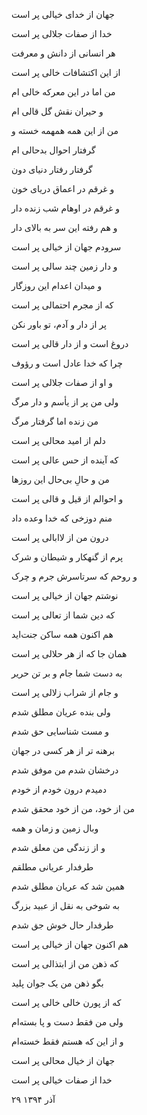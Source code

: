 <!-- 
.. title: خیالات تودرتو
.. slug: khialate_too_dar_too
.. date: 2015-12-20 21:25:11 UTC
.. tags: غزل‌واره
.. category: 
.. link: 
.. description: 
.. type: text
-->

جهان از خدای خیالی پر است

خدا از صفات جلالی پر است

هر انسانی از دانش و معرفت

از این اکتشافات خالی پر است

من اما در این معرکه خالی ام

و حیران نقش گل قالی ام

من از این همه همهمه خسته و

گرفتار احوال بدحالی ام

گرفتار رفتار دنیای دون

و غرقم در اعماق دریای خون

و غرقم در اوهام شب زنده دار

و هم رفته این سر به بالای دار

سرودم جهان از خیالی پر است

و دار زمین چند سالی پر است

و میدان اعدام این روزگار

که از مجرم احتمالی پر است

پر از دار و آدم، تو باور نکن

دروغ است و از دار قالی پر است

چرا که خدا عادل است و رؤوف

و او از صفات جلالی پر است

ولی من پر از یأسم و دار مرگ

من زنده اما گرفتار مرگ

دلم از امید محالی پر است

که آینده از حس عالی پر است

من و حالِ بی‌حال این روزها

و احوالم از قیل و قالی پر است

منم دوزخی که خدا وعده داد

درون من از لاابالی پر است

پرم از گنهکار و شیطان و شرک

و روحم که سرتاسرش جرم و چرک

نوشتم جهان از خیالی پر است

که دین شما از تعالی پر است

هم اکنون همه ساکن جنت‌اید

همان جا که از هر حلالی پر است

به دست شما جام و بر تن حریر

و جام از شراب زلالی پر است

ولی بنده عریان مطلق شدم

و مست شناسایی حق شدم

برهنه تر از هر کسی در جهان

درخشان شدم من موفق شدم

دمیدم درون خودم از خودم

من از خود، من از خود محقق شدم

وبال زمین و زمان و همه

و از زندگی من معلق شدم

طرفدار عریانی مطلقم

همین شد که عریان مطلق شدم

به شوخی به نقل از عبید بزرگ

طرفدار حال خوش جق شدم

هم اکنون جهان از خیالی پر است

که ذهن من از ابتذالی پر است

بگو ذهن من یک جوان پلید

که از پورن خالی خالی پر است

ولی من فقط دست و پا بسته‌ام

و از این که هستم فقط خسته‌ام

جهان از خیال محالی پر است

خدا از صفات خیالی پر است

۲۹ آذر ۱۳۹۴
